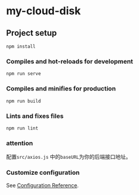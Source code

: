 # my-cloud-disk

## Project setup

```
npm install
```

### Compiles and hot-reloads for development
```
npm run serve
```

### Compiles and minifies for production
```
npm run build
```

### Lints and fixes files
```
npm run lint
```

### attention

配置`src/axios.js` 中的`baseURL`为你的后端接口地址。

### Customize configuration
See [Configuration Reference](https://cli.vuejs.org/config/).
